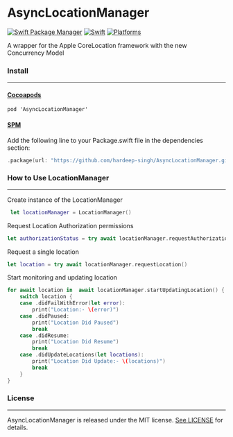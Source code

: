 # AsyncLocationManager

[![Swift Package Manager](https://img.shields.io/badge/Swift_Package_Manager-compatible-orange?style=flat)](https://img.shields.io/badge/Swift_Package_Manager-compatible-orange?style=flat)
[![Swift](https://img.shields.io/badge/Swift-5.5-orange?style=flat)](https://img.shields.io/badge/Swift-5.5-Orange?style=flat)
[![Platforms](https://img.shields.io/badge/platforms-iOS--13%20|%20macOS(beta)%20|%20watchOS--6(beta)%20|%20tvOS(beta)-orange?style=flat)](https://img.shields.io/badge/platforms-iOS--13%20|%20macOS(beta)%20|%20watchOS--6(beta)%20|%20tvOS(beta)-orange?style=flat)

A wrapper for the Apple CoreLocation framework with the new Concurrency Model

### Install
---

#### [Cocoapods](https://cocoapods.org)
```
pod 'AsyncLocationManager'
```

#### [SPM](https://swift.org/package-manager/)

Add the following line to your Package.swift file in the dependencies section:

```swift
.package(url: "https://github.com/hardeep-singh/AsyncLocationManager.git)
```

### How to Use LocationManager
---

Create instance of the LocationManager

```swift
 let locationManager = LocationManager()
```

Request Location Authorization permissions

```swift
let authorizationStatus = try await locationManager.requestAuthorizationPermission(.always)
```
Request a single location
```swift
let location = try await locationManager.requestLocation()
```

Start monitoring and updating location
```swift
for await location in  await locationManager.startUpdatingLocation() {
    switch location {
    case .didFailWithError(let error):
        print("Location:- \(error)")
    case .didPaused:
        print("Location Did Paused")
        break
    case .didResume:
        print("Location Did Resume")
        break
    case .didUpdateLocations(let locations):
        print("Location Did Update:- \(locations)")
        break
    }
}
```
### License
---
AsyncLocationManager is released under the MIT license. [See LICENSE](https://github.com/hardeep-singh/AsyncLocationManager/blob/main/LICENSE) for details.





